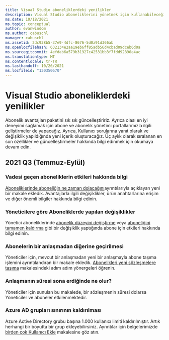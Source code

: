 ```yaml
---
title: Visual Studio aboneliklerdeki yenilikler
description: Visual Studio aboneliklerini yönetmek için kullanabileceğiniz yeni ve güncelleştirilmiş özellikler hakkında bilgi edinin.
ms.date: 10/18/2021
ms.topic: conceptual
author: evanwindom
ms.author: cabuschl
manager: cabuschl
ms.assetid: 2dc938b5-37e9-4dfc-8676-5d0a91d366ab
ms.openlocfilehash: 632134e2aa19eb6ff85adb56d4cbad09dceb6d0a
ms.sourcegitcommit: 4efdab6a579b31927c42531bb3f7fdd92890e4ac
ms.translationtype: MT
ms.contentlocale: tr-TR
ms.lasthandoff: 10/26/2021
ms.locfileid: "130350670"
---
```

# <a name="whats-new-in-visual-studio-subscriptions"></a>Visual Studio aboneliklerdeki yenilikler
Abonelik avantajları paketini sık sık güncelleştiririz. Ayrıca olası en iyi deneyimi sağlamak için abone ve abonelik yönetimi portallarımızla ilgili geliştirmeler de yapacağız.  Ayrıca, Kullanıcı sorularına yanıt olarak ve değişiklik yapıldığında yeni içerik oluşturacağız.  Üç aylık olarak sıralanan en son özellikler ve güncelleştirmeler hakkında bilgi edinmek için okumaya devam edin.

## <a name="2021-q3-july---september"></a>2021 Q3 (Temmuz-Eylül)

### <a name="information-about-the-impacts-of-expired-subscriptions"></a>Vadesi geçen aboneliklerin etkileri hakkında bilgi
[Aboneliklerinde aboneliğin ne zaman dolacağını](subscription-expiration.md)ayrıntılarıyla açıklayan yeni bir makale ekledik.  Avantajlarla ilgili değişiklikler, ürün anahtarlarına erişim ve diğer önemli bilgiler hakkında bilgi edinin. 

### <a name="changes-made-to-subscriptions-by-admins"></a>Yöneticilere göre Aboneliklerde yapılan değişiklikler
Yönetici aboneliklerinde [abonelik düzeyini değiştirme](subscription-level-changes.md) veya [aboneliğini tamamen kaldırma](subscription-removed.md) gibi bir değişiklik yaptığında abone için etkileri hakkında bilgi edinin.  

### <a name="migration-of-subscribers-from-one-agreement-to-another"></a>Abonelerin bir anlaşmadan diğerine geçirilmesi
Yöneticiler için, mevcut bir anlaşmadan yeni bir anlaşmayla abone taşıma işlemini ayrıntılandıran bir makale ekledik.  [Abonelikleri yeni sözleşmelere taşıma](migrate-subscriptions.md) makalesindeki adım adım yönergeleri öğrenin. 

### <a name="what-happens-when-an-agreement-expires"></a>Anlaşmanın süresi sona erdiğinde ne olur?
Yöneticiler için sunulan bu makalede, bir sözleşmenin süresi dolarsa Yöneticiler ve aboneler etkilenmektedir.  

### <a name="removal-of-the-limit-on-azure-ad-groups"></a>Azure AD grupları sınırının kaldırılması
Azure Active Directory grubu başına 1.000 kullanıcı limiti kaldırılmıştır.  Artık herhangi bir boyutta bir grup ekleyebilirsiniz.  Ayrıntılar için belgelerimizde [birden çok Kullanıcı Ekle](./assign-license-bulk.md#use-azure-active-directory-groups-to-assign-subscriptions) makalesine göz atın. 

